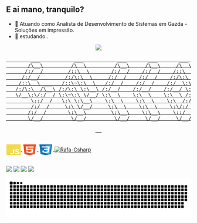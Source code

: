 ## E ai mano, tranquilo?

- 🔭 Atuando como Analista de Desenvolvimento de Sistemas em Gazda - Soluções em impressão.
- 💬 estudando..

<div align="center">
  <a href="https://github.com/dan1el074">
  <img height="180em" src="https://github-readme-stats.vercel.app/api?username=dan1el074&show_icons=true&theme=tokyonight&include_all_commits=true&count_private=true"/>
  <pre>
        ___           ___           ___       ___       ___     
       /\__\         /\  \         /\__\     /\__\     /\  \    
      /:/  /        /::\  \       /:/  /    /:/  /    /::\  \   
     /:/__/        /:/\:\  \     /:/  /    /:/  /    /:/\:\  \  
    /::\  \ ___   /::\~\:\  \   /:/  /    /:/  /    /:/  \:\  \ 
   /:/\:\  /\__\ /:/\:\ \:\__\ /:/__/    /:/__/    /:/__/ \:\__\
   \/__\:\/:/  / \:\~\:\ \/__/ \:\  \    \:\  \    \:\  \ /:/  /
        \::/  /   \:\ \:\__\    \:\  \    \:\  \    \:\  /:/  / 
        /:/  /     \:\ \/__/     \:\  \    \:\  \    \:\/:/  /  
       /:/  /       \:\__\        \:\__\    \:\__\    \::/  /   
       \/__/         \/__/         \/__/     \/__/     \/__/    


  </pre>
</div>
  
  
<div style="display: inline_block"><br>
  <img align="center" alt="Rafa-Js" height="30" width="40" src="https://raw.githubusercontent.com/devicons/devicon/master/icons/javascript/javascript-plain.svg">
  <img align="center" alt="Rafa-HTML" height="30" width="40" src="https://raw.githubusercontent.com/devicons/devicon/master/icons/html5/html5-original.svg">
  <img align="center" alt="Rafa-CSS" height="30" width="40" src="https://raw.githubusercontent.com/devicons/devicon/master/icons/css3/css3-original.svg">
  <img align="center" alt="Rafa-Csharp" height="30" width="40" src="https://upload.wikimedia.org/wikipedia/commons/d/d9/Node.js_logo.svg">
</div>
  
  ##
 
<div> 
  <a href="https://www.linkedin.com/in/daniel-rodrigues-de-vargas-81aabb224/" target="_blank"><img src="https://img.shields.io/badge/-LinkedIn-%230077B5?style=for-the-badge&logo=linkedin&logoColor=white" target="_blank"></a> 
  <a href="https://api.whatsapp.com/send?phone=5554991290697" target="_blank"><img src="https://img.shields.io/badge/WhatsApp-25D366?style=for-the-badge&logo=whatsapp&logoColor=white" target="_blank"></a>
  <a href="https://www.instagram.com/daniel_rodrigss/" target="_blank"><img src="https://img.shields.io/badge/-Instagram-%23E4405F?style=for-the-badge&logo=instagram&logoColor=white" target="_blank"></a>
  <a href = "mailto:daniel.vargas@gazda.com.br"><img src="https://img.shields.io/badge/-Gmail-%23333?style=for-the-badge&logo=gmail&logoColor=white" target="_blank"></a>
 
  ![Snake animation](https://github.com/dan1el074/dan1el074/blob/main/github-contribution-grid-snake.svg)
 
</div>
